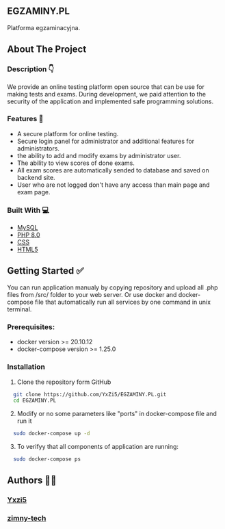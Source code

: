 ## EGZAMINY.PL
Platforma egzaminacyjna.

## About The Project

### Description 👇

We provide an online testing platform open source that can be use for making tests and exams. During development, we paid attention to the security of the application and implemented safe programming solutions.

### Features 🔎

- A secure platform for online testing.
- Secure login panel for administrator and additional features for administrators.
- the ability to add and modify exams by administrator user.
- The ability to view scores of done exams.
- All exam scores are automatically sended to database and saved on backend site.
- User who are not logged don't have any access than main page and exam page.

### Built With 💻

- [MySQL](https://www.mysql.com/)
- [PHP 8.0](https://www.php.net/)
- [CSS](https://www.w3.org/)
- [HTML5](https://html.com/)

## Getting Started ✅

You can run application manualy by copying repository and upload all .php files from /src/ folder to your web server. Or use docker and docker-compose file that automatically run all services by one command in unix terminal.

### Prerequisites:

- docker version >= 20.10.12
- docker-compose version >= 1.25.0

### Installation

1. Clone the repository form GitHub

```sh
  git clone https://github.com/YxZi5/EGZAMINY.PL.git
  cd EGZAMINY.PL
```
2. Modify or no some parameters like "ports" in docker-compose file and run it

```sh
  sudo docker-compose up -d
```

3. To verifyy that all components of application are running:

```sh
  sudo docker-compose ps
```

## Authors 👨‍💻

### [Yxzi5](https://github.com/YxZi5)

### [zimny-tech](https://github.com/zimny-tech)
